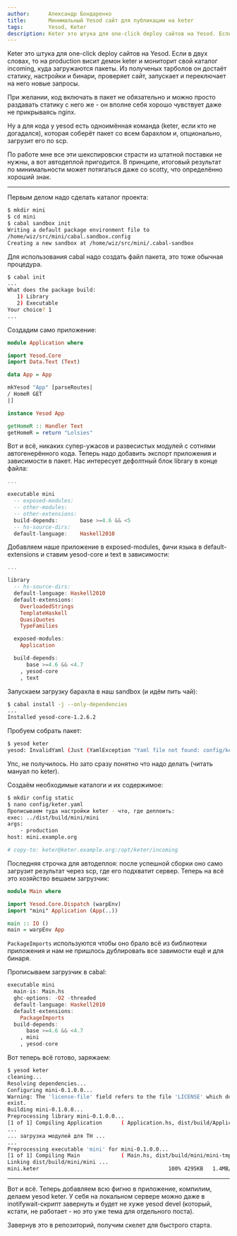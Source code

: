 ```yaml
---
author:      Александр Бондаренко
title:       Минимальный Yesod сайт для публикации на keter
tags:        Yesod, Keter
description: Keter это штука для one-click deploy сайтов на Yesod. Если в двух словах, то на production висит демон keter и мониторит свой каталог incoming, куда загружаются пакеты. Из полученых тарболов он достаёт статику, настройки и бинари, проверяет сайт, запускает и переключает на него новые запросы.
---
```


Keter это штука для one-click deploy сайтов на Yesod. Если в двух словах, то на production висит демон keter и мониторит свой каталог incoming, куда загружаются пакеты. Из полученых тарболов он достаёт статику, настройки и бинари, проверяет сайт, запускает и переключает на него новые запросы.

При желании, код включать в пакет не обязательно и можно просто раздавать статику с него же - он вполне себя хорошо чувствует даже не прикрываясь nginx.

Ну а для кода у yesod есть одноимённая команда (keter, если кто не догадался), которая соберёт пакет со всем барахлом и, опционально, загрузит его по scp.

По работе мне все эти шекспировски страсти из штатной поставки не нужны, а вот автодеплой пригодится. В принципе, итоговый результат по минимальности может потягаться даже со scotty, что определённо хороший знак.

---------------------------------------------------

Первым делом надо сделать каталог проекта:

```bash
$ mkdir mini
$ cd mini
$ cabal sandbox init
Writing a default package environment file to
/home/wiz/src/mini/cabal.sandbox.config
Creating a new sandbox at /home/wiz/src/mini/.cabal-sandbox
```

Для использования cabal надо создать файл пакета, это тоже обычная процедура.

```bash
$ cabal init
...
What does the package build:
   1) Library
   2) Executable
Your choice? 1
...
```

Создадим само приложение:

```haskell
module Application where

import Yesod.Core
import Data.Text (Text)

data App = App

mkYesod "App" [parseRoutes|
/ HomeR GET
|]

instance Yesod App

getHomeR :: Handler Text
getHomeR = return "Lolsies"
```

Вот и всё, никаких супер-ужасов и развесистых модулей с сотнями автогенерённого кода.
Теперь надо добавить экспорт приложения и зависимости в пакет. Нас интересует дефолтный блок library в конце файла:

```haskell
...

executable mini
  -- exposed-modules:
  -- other-modules:
  -- other-extensions:
  build-depends:       base >=4.6 && <5
  -- hs-source-dirs:
  default-language:    Haskell2010
```

Добавляем наше приложение в exposed-modules, фичи языка в default-extensions и ставим yesod-core и text в зависимости:

```haskell
...

library
  -- hs-source-dirs:
  default-language: Haskell2010
  default-extensions:
    OverloadedStrings
    TemplateHaskell
    QuasiQuotes
    TypeFamilies

  exposed-modules:
    Application

  build-depends:
      base >=4.6 && <4.7
    , yesod-core
    , text
```

Запускаем загрузку барахла в наш sandbox (и идём пить чай):

```bash
$ cabal install -j --only-dependencies
...
Installed yesod-core-1.2.6.2
```

Пробуем собрать пакет:

```bash
$ yesod keter
yesod: InvalidYaml (Just (YamlException "Yaml file not found: config/keter.yaml"))
```

Упс, не получилось. Но зато сразу понятно что надо делать (читать мануал по keter).

Создаём необходимые каталоги и их содержимое:

```bash
$ mkdir config static
$ nano config/keter.yaml
Прописываем туда настройки keter - что, где деплоить:
exec: ../dist/build/mini/mini
args:
    - production
host: mini.example.org

# copy-to: keter@keter.example.org:/opt/keter/incoming
```

Последняя строчка для автодеплоя: после успешной сборки оно само загрузит результат через scp, где его подхватит сервер.
Теперь на всё это хозяйство вешаем загрузчик:

```haskell
module Main where

import Yesod.Core.Dispatch (warpEnv)
import "mini" Application (App(..))

main :: IO ()
main = warpEnv App
```

`PackageImports` используются чтобы оно брало всё из библиотеки приложения и нам не пришлось дублировать все завимости ещё и для бинаря.

Прописываем загрузчик в cabal:

```haskell
executable mini
  main-is: Main.hs
  ghc-options: -O2 -threaded
  default-language: Haskell2010
  default-extensions:
    PackageImports
  build-depends:
      base >=4.6 && <4.7
    , mini
    , yesod-core
```

Вот теперь всё готово, заряжаем:

```bash
$ yesod keter
cleaning...
Resolving dependencies...
Configuring mini-0.1.0.0...
Warning: The 'license-file' field refers to the file 'LICENSE' which does not
exist.
Building mini-0.1.0.0...
Preprocessing library mini-0.1.0.0...
[1 of 1] Compiling Application      ( Application.hs, dist/build/Application.o )
...
... загрузка модулей для TH ...
...
Preprocessing executable 'mini' for mini-0.1.0.0...
[1 of 1] Compiling Main             ( Main.hs, dist/build/mini/mini-tmp/Main.o )
Linking dist/build/mini/mini ...
mini.keter                                         100% 4295KB   1.4MB/s   00:03   
```

---------------------------------------------------

Вот и всё. Теперь добавляем всю фигню в приложение, компилим, делаем yesod keter. У себя на локальном сервере можно даже в inotifywait-скрипт завернуть и будет не хуже yesod devel (который, кстати, не работает - но это уже тема для отдельного поста).

Завернув это в репозиторий, получим скелет для быстрого старта.
